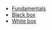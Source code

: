 * [Fundamentals](fundamentals/README.md)
* [Black box](blackbox/README.md)
* [White box](whitebox/README.md)